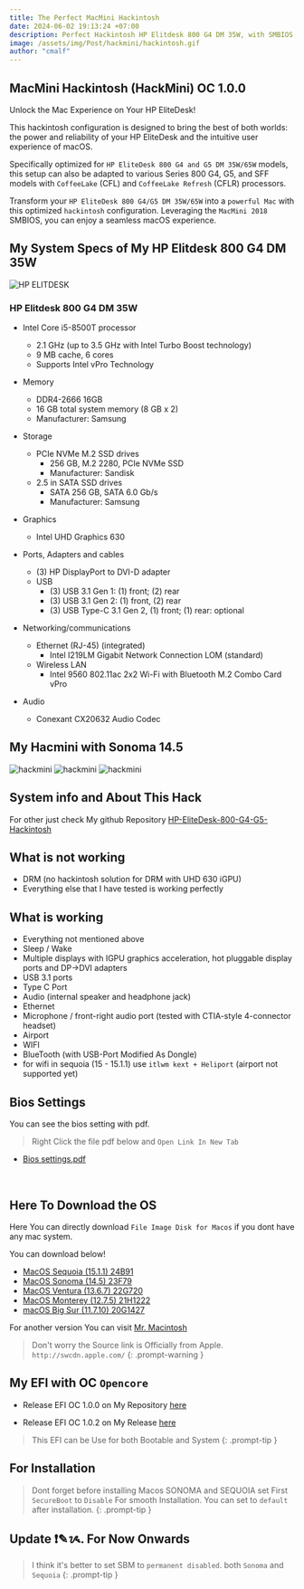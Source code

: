 ```yaml
---
title: The Perfect MacMini Hackintosh
date: 2024-06-02 19:13:24 +07:00
description: Perfect Hackintosh HP Elitdesk 800 G4 DM 35W, with SMBIOS MACMINI 2018
image: /assets/img/Post/hackmini/hackintosh.gif
author: "cmalf"
---
```


## MacMini Hackintosh (HackMini) OC 1.0.0

Unlock the Mac Experience on Your HP EliteDesk!

This hackintosh configuration is designed to bring the best of both worlds: the power and reliability of your HP EliteDesk and the intuitive user experience of macOS.

Specifically optimized for `HP EliteDesk 800 G4 and G5 DM 35W/65W` models, this setup can also be adapted to various Series 800 G4, G5, and SFF models with `CoffeeLake` (CFL) and `CoffeeLake Refresh` (CFLR) processors.

Transform your `HP EliteDesk 800 G4/G5 DM 35W/65W` into a `powerful Mac` with this optimized `hackintosh` configuration. Leveraging the `MacMini 2018` SMBIOS, you can enjoy a seamless macOS experience.

## My System Specs of My HP Elitdesk 800 G4 DM 35W

![HP ELITDESK](https://support.hp.com/wcc-assets/document/images/695/c06047206.png)
### HP Elitdesk 800 G4 DM 35W 

- Intel Core i5-8500T processor
    - 2.1 GHz (up to 3.5 GHz with Intel Turbo Boost technology)
    - 9 MB cache, 6 cores
    - Supports Intel vPro Technology

- Memory
    - DDR4-2666 16GB 
    - 16 GB total system memory (8 GB x 2)
    - Manufacturer:	Samsung

- Storage
    - PCIe NVMe M.2 SSD drives
        - 256 GB, M.2 2280, PCIe NVMe SSD
        - Manufacturer:	Sandisk
    - 2.5 in SATA SSD drives
        - SATA 256 GB, SATA 6.0 Gb/s
        - Manufacturer:	Samsung

- Graphics
    - Intel UHD Graphics 630

- Ports, Adapters and cables
    - (3) HP DisplayPort to DVI-D adapter
    - USB
        - (3) USB 3.1 Gen 1: (1) front; (2) rear
        - (3) USB 3.1 Gen 2: (1) front, (2) rear
        - (3) USB Type-C 3.1 Gen 2, (1) front; (1) rear: optional
- Networking/communications
    - Ethernet (RJ-45) (integrated)
        - Intel I219LM Gigabit Network Connection LOM (standard)
    - Wireless LAN
        - Intel 9560 802.11ac 2x2 Wi-Fi with Bluetooth M.2 Combo Card vPro
- Audio
    - Conexant CX20632 Audio Codec

## My Hacmini with Sonoma 14.5

![hackmini](/assets/img/Post/hackmini/hackmini.png)
![hackmini](/assets/img/Post/hackmini/hackmini1.png)
![hackmini](/assets/img/Post/hackmini/hackmini2.png)


## System info and About This Hack

For other just check My github Repository [HP-EliteDesk-800-G4-G5-Hackintosh](https://github.com/cmalf/HP-EliteDesk-800-G4-G5-Hackintosh)


## What is not working

- DRM (no hackintosh solution for DRM with UHD 630 iGPU)
- Everything else that I have tested is working perfectly

## What is working

- Everything not mentioned above
- Sleep / Wake
- Multiple displays with IGPU graphics acceleration, hot pluggable display ports and DP->DVI adapters
- USB 3.1 ports
- Type C Port
- Audio (internal speaker and headphone jack)
- Ethernet
- Microphone / front-right audio port (tested with CTIA-style 4-connector headset)
- Airport 
- WIFI 
- BlueTooth (with USB-Port Modified As Dongle)
- for wifi in sequoia (15 - 15.1.1) use `itlwm kext + Heliport` (airport not supported yet)

## Bios Settings

You can see the bios setting with pdf.
> Right Click the file pdf below and `Open Link In New Tab`

- [Bios settings.pdf](/cmalf-pages/assets/img/Post/HP-EliteDesk-800-G4-Mini-BIOS-Configuration.pdf)


<br>

## Here To Download the OS

 Here You can directly download `File Image Disk for Macos`
 if you dont have any mac system.

  You can download below!
- [MacOS Sequoia (15.1.1) 24B91](https://swcdn.apple.com/content/downloads/21/19/072-30111-A_4V7Y0VVH1Q/ie1hmy1uaj094z769s4zqmdaojp2vk4dkj/InstallAssistant.pkg)
- [MacOS Sonoma (14.5) 23F79](https://swcdn.apple.com/content/downloads/32/06/062-01946-A_0PEP7JHIWA/1pfs4xh22555dj51fkep7w06s4eiezh21p/InstallAssistant.pkg)
- [MacOS Ventura (13.6.7) 22G720](https://swcdn.apple.com/content/downloads/46/31/052-96247-A_MLN9N00Y8W/dmml3up52hrsb01krjtczmdhexiruv1b5m/InstallAssistant.pkg)
- [MacOS Monterey (12.7.5) 21H1222](https://swcdn.apple.com/content/downloads/02/18/052-96238-A_V534Q7DYXO/lj721dkb4wvu0l3ucuhqfjk7i5uwq1s8tz/InstallAssistant.pkg)
- [macOS Big Sur (11.7.10) 20G1427 ](https://swcdn.apple.com/content/downloads/14/38/042-45246-A_NLFOFLCJFZ/jk992zbv98sdzz3rgc7mrccjl3l22ruk1c/InstallAssistant.pkg)

For another version You can visit [Mr. Macintosh](https://mrmacintosh.com/)

> Don't worry the Source link is Officially from Apple. `http://swcdn.apple.com/`
{: .prompt-warning }

## My EFI with OC `Opencore`

- Release EFI OC 1.0.0 on My Repository [here](https://github.com/caturmahdialfurqon/HP-Elitdesk-800-G4-G5-Hackintosh)

- Release EFI OC 1.0.2 on My Release [here](https://github.com/cmalf/HP-EliteDesk-800-G4-G5-Hackintosh/releases/tag/OC1.0.2-EFI-R001)

> This EFI can be Use for both Bootable and System
{: .prompt-tip }

## For Installation

> Dont forget before installing Macos SONOMA and SEQUOIA set First `SecureBoot` to `Disable` For smooth Installation. You can set to `default` after installation.
{: .prompt-tip }

## Update ❗✎ᝰ. For Now Onwards

> I think it's better to set SBM to `permanent disabled`. both `Sonoma` and `Sequoia`
{: .prompt-tip }